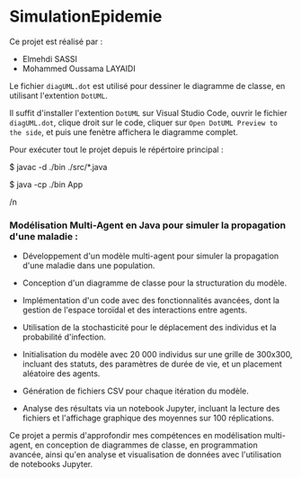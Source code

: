 # SimulationEpidemie

Ce projet est réalisé par :
  - Elmehdi SASSI
  - Mohammed Oussama LAYAIDI


Le fichier `diagUML.dot` est utilisé pour dessiner le diagramme de classe, en utilisant l'extention `DotUML`.

Il suffit d'installer l'extention `DotUML` sur Visual Studio Code, ouvrir le fichier `diagUML.dot`, clique droit sur le code, cliquer sur `Open DotUML Preview to the side`, et puis une fenètre affichera le diagramme complet.


Pour exécuter tout le projet depuis le répértoire principal :
  
  $ javac -d ./bin ./src/*.java
  
  $ java -cp ./bin App

/n

### Modélisation Multi-Agent en Java pour simuler la propagation d'une maladie :

  - Développement d'un modèle multi-agent pour simuler la propagation d'une maladie dans une population.
  
  - Conception d'un diagramme de classe pour la structuration du modèle.
  
  - Implémentation d'un code avec des fonctionnalités avancées, dont la gestion de l'espace toroïdal et des interactions entre agents.
  
  - Utilisation de la stochasticité pour le déplacement des individus et la probabilité d'infection.
  
  - Initialisation du modèle avec 20 000 individus sur une grille de 300x300, incluant des statuts, des paramètres de durée de vie, et un placement   aléatoire des agents.
  
  - Génération de fichiers CSV pour chaque itération du modèle.
  
  - Analyse des résultats via un notebook Jupyter, incluant la lecture des fichiers et l'affichage graphique des moyennes sur 100 réplications.
  
Ce projet a permis d'approfondir mes compétences en modélisation multi-agent, en conception de diagrammes de classe, en programmation avancée, ainsi qu'en analyse et visualisation de données avec l'utilisation de notebooks Jupyter.

